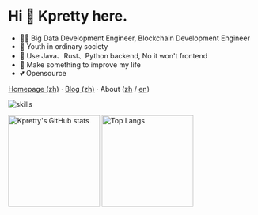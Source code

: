 # Hi 👋 Kpretty here.

- 👨‍💻‍ Big Data Development Engineer, Blockchain Development Engineer
- 🙋 Youth in ordinary society
- 📝 Use Java、Rust、Python backend, No it won't frontend
- 🌟 Make something to improve my life
- 💕 Opensource

[Homepage (zh)](https://kpretty.tech) · [Blog (zh)](https://kpretty.tech) · About ([zh](https://kpretty.tech/s/about) / [en](https://kpretty.tech/s/about))

![skills](https://skillicons.dev/icons?i=bash,gcp,gradle,docker,idea,solidity,jenkins,git,github,html,maven,linux,md,mongodb,mysql,nginx,ps,postgres,linkedin,kubernetes,py,raspberrypi,java,redis,regex,prometheus,stackoverflow,rust,go,vscode,matlab,scala,graphql)

<img src="https://github-readme-stats-one-bice.vercel.app/api?username=kpretty&count_private=true&theme=calm&show_icons=true&include_all_commits=true&role=OWNER,ORGANIZATION_MEMBER,COLLABORATOR" alt="Kpretty's GitHub stats" height="185px" />
<img src="https://github-readme-stats-one-bice.vercel.app/api/top-langs/?username=kpretty&layout=compact&langs_count=8&theme=calm&role=OWNER,COLLABORATOR" alt="Top Langs" height="185px" />
